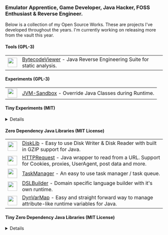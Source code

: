 ### Emulator Apprentice, Game Developer, Java Hacker, FOSS Enthusiast & Reverse Engineer.
Below is a collection of my Open Source Works. These are projects I've developed throughout the years. I'm currently working on releasing more from the vault this year.

<p>
<!--- TOOLS -->
<h4>Tools (GPL-3)</h4>
<table>
<tbody>

<tr>
<td><a href="https://konloch.com/Bytecode-Viewer/stargazers"><img height="30" src="https://img.shields.io/github/stars/konloch/bytecode-viewer?style=social"></a></td>
<td><a href="https://konloch.com/Bytecode-Viewer/">BytecodeViewer</a> - Java Reverse Engineering Suite for static analysis.</td>
</tr>

</tbody>
</table>

<!--- EXPERIMENTS -->
<h4>Experiments (GPL-3)</h4>
<table>
<tbody>

<tr>
<td><a href="https://konloch.com/JVM-Sandbox/stargazers"><img height="30" src="https://img.shields.io/github/stars/Konloch/JVM-Sandbox?style=social"></a></td>
<td><a href="https://konloch.com/JVM-Sandbox/">JVM-Sandbox</a> - Override Java Classes during Runtime.</td>
</tr>

</tbody>
</table>


<!--- TINY EXPERIMENTS -->
<h4>Tiny Experiments (MIT)</h4>
<details>
<table>
<tbody>

<tr>
<td><a href="https://konloch.com/ObfSRC/stargazers"><img height="30" src="https://img.shields.io/github/stars/Konloch/ObfSRC?style=social"></a></td>
<td><a href="https://konloch.com/ObfSRC/">ObfSRC</a> - Obfuscate Java source code through unicode escaping.</td>
</tr>

</tbody>
</table>
</details>

<!--- LIBRARIES -->
<h4>Zero Dependency Java Libraries (MIT License)</h4>
<table>
<tbody>
  
<tr>
<td><a href="https://konloch.com/DiskLib/stargazers"><img height="30" src="https://img.shields.io/github/stars/Konloch/DiskLib?style=social"></a></td>
<td><a href="https://konloch.com/DiskLib/">DiskLib</a> - Easy to use Disk Writer & Disk Reader with built in GZIP support for Java.</td>
</tr>

<tr>
<td><a href="https://konloch.com/HTTPRequest/stargazers"><img height="30" src="https://img.shields.io/github/stars/konloch/httprequest?style=social"></a></td>
<td><a href="https://konloch.com/HTTPRequest/">HTTPRequest</a> - Java wrapper to read from a URL. Support for Cookies, proxies, UserAgent, post data and more.</td>
</tr>

<tr>
<td><a href="https://konloch.com/TaskManager/stargazers"><img height="30" src="https://img.shields.io/github/stars/Konloch/TaskManager?style=social"></a></td>
<td><a href="https://konloch.com/TaskManager/">TaskManager</a> - An easy to use task manager / task queue.</td>
</tr>
  
<tr>
<td><a href="https://konloch.com/DSLBuilder/stargazers"><img height="30" src="https://img.shields.io/github/stars/Konloch/DSLBuilder?style=social"></a></td>
<td><a href="https://konloch.com/DSLBuilder/">DSLBuilder</a> - Domain specific language builder with it's own runtime.</td>
</tr>

<tr>
<td><a href="https://konloch.com/DynVarMap/stargazers"><img height="30" src="https://img.shields.io/github/stars/Konloch/DynVarMap?style=social"></a></td>
<td><a href="https://konloch.com/DynVarMap/">DynVarMap</a> - Easy and straight forward way to manage attribute-like runtime variables for Java.</td>
</tr>

</tbody>
</table>


<!--- TINY LIBRARIES -->
<h4>Tiny Zero Dependency Java Libraries (MIT License)</h4>
<details>
<table>
<tbody>

<tr>
<td><a href="https://konloch.com/StringVars/stargazers"><img height="30" src="https://img.shields.io/github/stars/Konloch/StringVars?style=social"></a></td>
<td><a href="https://konloch.com/StringVars/">StringVars</a> - Adds support for recursive String variables such as %var%.</td>
</tr>
  
<tr>
<td><a href="https://konloch.com/IterateINI/stargazers"><img height="30" src="https://img.shields.io/github/stars/Konloch/IterateINI?style=social"></a></td>
<td><a href="https://konloch.com/IterateINI/">IterateINI</a> - Adds support for iterating over the key-value pairs of any INI file.</td>
</tr>
  
<tr>
<td><a href="https://konloch.com/FastStringUtils/stargazers"><img height="30" src="https://img.shields.io/github/stars/Konloch/FastStringUtils?style=social"></a></td>
<td><a href="https://konloch.com/FastStringUtils/">FastStringUtils</a> - Collection of very fast String utility functions.</td>
</tr>
  
<tr>
<td><a href="https://konloch.com/ColorUtils/stargazers"><img height="30" src="https://img.shields.io/github/stars/Konloch/ColorUtils?style=social"></a></td>
<td><a href="https://konloch.com/ColorUtils/">ColorUtils</a> - A small collection of utility functions to deal with coloring on Java.</td>
</tr>

<tr>
<td><a href="https://konloch.com/Constants/stargazers"><img height="30" src="https://img.shields.io/github/stars/Konloch/Constants?style=social"></a></td>
<td><a href="https://konloch.com/Constants/">Constants</a> - Very small zero dependency Java library packed with constants.</td>
</tr>

</tbody>
</table>
</details>

</p>
